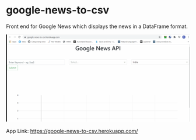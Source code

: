 # google-news-to-csv
Front end for Google News which displays the news in a DataFrame format.

![](google-news-api.gif)


App Link: https://google-news-to-csv.herokuapp.com/
